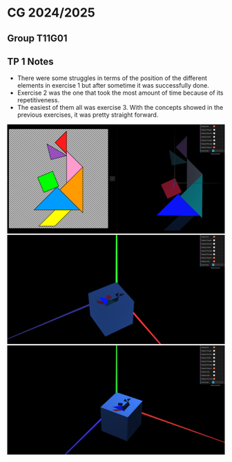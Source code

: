 # CG 2024/2025

## Group T11G01

## TP 1 Notes

<!-- - In exercise 1 we had some problems understanding how to create a double sized shape. After clearing our doubts with the teacher we were able to conclude the exercise
- In exercise 2 we were more comfortable with producing both of the shapes without any significant problems.

![alt text](screenshots/cg-t11g01-tp1-1.png)
![alt text](screenshots/cg-t11g01-tp1-2.png) -->
- There were some struggles in terms of the position of the different elements in exercise 1 but after sometime it was successfully done.
- Exercise 2 was the one that took the most amount of time because of its repetitiveness.
- The easiest of them all was exercise 3. With the concepts showed in the previous exercises, it was pretty straight forward.

![alt text](screenshots/cg-t11g01-tp2-1.png)
![alt text](screenshots/cg-t11g01-tp2-2.png)
![alt text](screenshots/cg-t11g01-tp2-3.png)